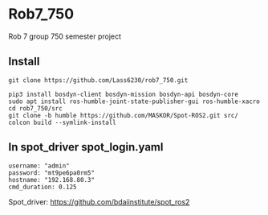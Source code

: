 # Rob7_750
Rob 7 group 750 semester project

## Install
    git clone https://github.com/Lass6230/rob7_750.git
    
    pip3 install bosdyn-client bosdyn-mission bosdyn-api bosdyn-core
    sudo apt install ros-humble-joint-state-publisher-gui ros-humble-xacro
    cd rob7_750/src
    git clone -b humble https://github.com/MASKOR/Spot-ROS2.git src/
    colcon build --symlink-install

## In spot_driver spot_login.yaml
    username: "admin"
    password: "mt9pe6pa0rm5"
    hostname: "192.168.80.3"
    cmd_duration: 0.125



Spot_driver: https://github.com/bdaiinstitute/spot_ros2
